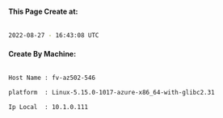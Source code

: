 
   
#### This Page Create at:

```bash

2022-08-27 - 16:43:08 UTC

```

#### Create By Machine:

```bash

Host Name : fv-az502-546

platform  : Linux-5.15.0-1017-azure-x86_64-with-glibc2.31

Ip Local  : 10.1.0.111

```

